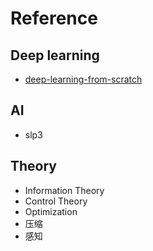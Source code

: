 # Reference

## Deep learning

- [deep-learning-from-scratch](https://github.com/oreilly-japan/deep-learning-from-scratch-3)

## AI

- slp3

## Theory

- Information Theory
- Control Theory
- Optimization
- 压缩
- 感知